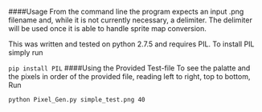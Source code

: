 ####Usage
From the command line the program expects an input .png filename and, while it is not currently necessary, a delimiter. The delimiter will be used once it is able to handle sprite map conversion.

This was written and tested on python 2.7.5 and requires PIL. To install PIL simply run

<code>pip install PIL</code>
####Using the Provided Test-file
To see the palatte and the pixels in order of the provided file, reading left to right, top to bottom, Run 

<code>python Pixel_Gen.py simple_test.png 40</code>